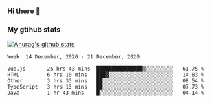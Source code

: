 ### Hi there 👋

### My gtihub stats

[![Anurag's github stats](https://github-readme-stats.vercel.app/api?username=gaozhidong)](https://github.com/gaozhidong/github-readme-stats)

<!--START_SECTION:waka-->
```text
Week: 14 December, 2020 - 21 December, 2020

Vue.js       25 hrs 43 mins  ███████████████▒░░░░░░░░░   61.75 % 
HTML         6 hrs 10 mins   ███▓░░░░░░░░░░░░░░░░░░░░░   14.83 % 
Other        3 hrs 33 mins   ██░░░░░░░░░░░░░░░░░░░░░░░   08.54 % 
TypeScript   3 hrs 13 mins   ██░░░░░░░░░░░░░░░░░░░░░░░   07.73 % 
Java         1 hr 43 mins    █░░░░░░░░░░░░░░░░░░░░░░░░   04.14 % 
```
<!--END_SECTION:waka-->